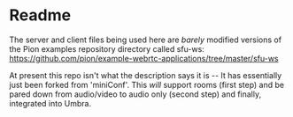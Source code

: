 # Readme

The server and client files being used here are *barely* modified versions of the Pion examples repository directory called sfu-ws: https://github.com/pion/example-webrtc-applications/tree/master/sfu-ws 

At present this repo isn't what the description says it is -- It has essentially just been forked from 'miniConf'. 
This *will* support rooms (first step) and be pared down from audio/video to audio only (second step) and finally, integrated into Umbra.

